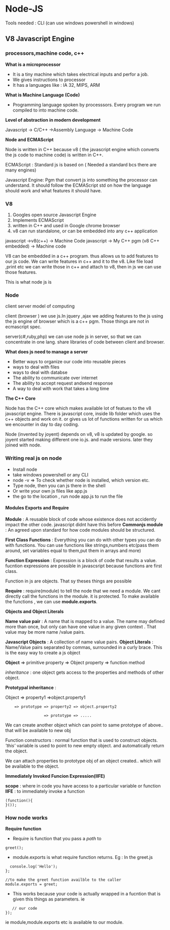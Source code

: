 # Node-JS

Tools needed  : CLI (can use windows powershell in windows)

## V8 Javascript Engine

### processors,machine code, c++

**What is a microprocessor**
* It is a tiny machine which takes electrical inputs and perfor a job.
* We gives instructions to processor 
* It has a languages like : IA 32, MIPS, ARM
                  
**What is Machine Language (Code)**

* Programming language spoken by processsors. Every program we run compiled to into machine code.

**Level of abstraction in modern development**

Javascript -> C/C++ ->Assembly Language -> Machine Code

**Node and ECMAScript**

Node is written in C++ because v8 ( the javascript engine which converts the js code to machine code) is written in C++.

ECMAScript : Standard js is based on ( Needed a standard bcs there are many engines)

Javascript Engine: Pgm that convert js into something the processor can understand. It should follow the ECMAScript std on how the language 
should work and what features it should have.

### V8
1. Googles open source Javascript Engine
2. Implements ECMAScript
3. written in C++ and used in Google chrome browser
4. v8 can run standalone, or can be embedded into any c++ application

javascript ->v8(c++) -> Machine Code
javascript -> My C++ pgm (v8 C++ embedded) -> Machine code

V8 can be embedded in a c++ program. thus allows us to add features to our js code. We can write features in c++ and it to the v8. Like file load ,print etc we can write those in c++ and attach to v8, then in js we can use those features.

This is what node js is

### Node

client server model of computing

client (browser )
we use js.In jquery ,ajax we adding features to the js using the js engine of browser which is a c++ pgm. 
Those things are not in ecmascript spec.

server(c#,ruby,php) 
we can use node js in server, so that we can concentrate in one lang. share libraries of code between client and browser.

**What does js need to manage a server**

* Better ways to organize our code into reusable pieces
* ways to deal with files
* ways to deal with databse
* The ability to communicate over internet
* The ability to accept request andsend response
* A way to deal with work that takes a long time
                  
 **The C++ Core**
 
 Node has the C++ core which makes available lot of featues to the v8 javascript engine. 
 There is javascript core, inside lib folder which uses the c++ objects and work on it. or gives us lot of functions written for us which we encounter in day to day coding.
 
 Node (invented by joyent) depends on v8, v8 is updated by google. so joyent started making different one io.js. and made versions. later they joined with node.
 
 ### Writing real js on node
 
 *  Install node
 * take windows powershell or any CLI
 *  node -v => To check whether node is installed, which version etc.
 * Type node, then you can js there in the shell
 * Or write your own js files like app.js
 * the go to the location , run node app.js to run the file
 
#### Modules Exports and Require

**Module**          : A reusable block of code whose existence does not accidently impact the other code. javascript didnt have this                           before
**Commonjs module** : An agreed upon standard for how code modules should be structured.

**First Class Functions** : Everything you can do with other types you can do with functions.  You can use functions like strings,numbers etc(pass them around, set variables equal to them,put them in arrays and more)

**Function Expression** : Expression is a block of code that results a value. fucntion expressions are possible in javascsript because functions are first class.

Function in js are objects. That sy theses things are possible

**Require** : require(module) to tell the node that we need a module. We cant directly call the functions in the module. it is                         protected. To make available the functions , we can use **module.exports**.

**Objects and Object Literals**

**Name value pair** : A name that is mapped to  a value. The name may defined more than once, but only can have one value in any given                         context . That value may be more name /value pairs.

**Javascript Objects** : A collection of name value pairs.
**Object Literals**    : Name/Value pairs separated by commas, surrounded in a curly brace. This is the easy way to create a js object

**Object** => primitive property
           => Object property
           => function method
     
 *inheritance* : one object gets access to the properties and methods of other object.
 
 **Prototypal inheritance** : 
 
 Object => property1 =>object.property1
 
        => prototype => property2 => object.property2
        
                     => prototype => .....
                     
 We can create another object which can point to same prototype of above.. that will be available to new obj
 
 Function constructors : normal function that is used to construct objects. *'this'* variable is used to point to new empty object. and automatically return the object.
 
We can attach properties to prototype obj of an object created.. which will be available to the object.

**Immediately Invoked Funcion Expression(IIFE)** 

**scope** : where in code you have access to a particular variable or function
**IIFE** : to immediately invoke a function 

```
(function(){
}());

```

### How node works

**Require function**

  * Require is function that you pass a *path* to 
  ```var greet = require("/greet");
  greet();
  ```
  * module.exports is what require function returns. Eg : In the greet.js
  ```var greet = function(){
	console.log('Hello');
};

//to make the greet function availble to the caller
module.exports = greet;
```
  * This works because your code is actually wrapped in a fucntion that is given this things as parameters. ie 
  ```(function(exports,require,module,_filename,_dirname){
     // our code
  });
  ```
  ie module,module.exports  etc is available to our module.
  
  
  







































 
 
 
 
 
 
 
 
 
 
 
 
 
 
 
 
